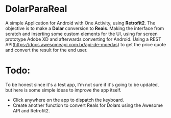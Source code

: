 # DolarParaReal
A simple Application for Android with One Activity, using **Retrofit2**. 
The objective is to make a **Dolar** conversion to **Reais**. Making the interface from scratch and inserting some custom elements for the UI, using for screen prototype Adobe XD and afterwards converting for Android. 
Using a REST API(https://docs.awesomeapi.com.br/api-de-moedas) to get the price quote and convert the result for the end user.

# Todo:
To be honest since it's a test app, I'm not sure if it's going to be updated, but here is some simple ideas to improve the app itself.
- Click anywhere on the app to dispatch the keyboard.
- Create another function to convert Reals for Dolars using the Awesome API and Retrofit2. 
